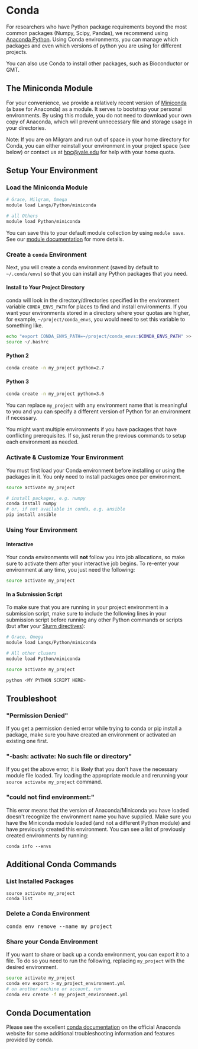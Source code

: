 # Conda

For researchers who have Python package requirements beyond the most common packages (Numpy, Scipy, Pandas), we recommend using [Anaconda Python](https://www.anaconda.com/what-is-anaconda/). Using Conda environments, you can manage which packages and even which versions of python you are using for different projects.

You can also use Conda to install other packages, such as Bioconductor or GMT.

## The Miniconda Module

For your convenience, we provide a relatively recent version of [Miniconda](https://conda.io/miniconda.html) (a base for Anaconda) as a module. It serves to bootstrap your personal environments. By using this module, you do not need to download your own copy of Anaconda, which will prevent unnecessary file and storage usage in your directories.

Note: If you are on Milgram and run out of space in your home directory for Conda, you can either reinstall your environment in your project space (see below) or contact us at [hpc@yale.edu](mailto:hpc@yale.edu) for help with your home quota.

## Setup Your Environment

### Load the Miniconda Module

``` bash
# Grace, Milgram, Omega
module load Langs/Python/miniconda

# all Others
module load Python/miniconda
```

You can save this to your default module collection by using `module save`. See our [module documentation](/clusters-at-yale/applications/modules) for more details.

### Create a `conda` Environment

Next, you will create a conda environment (saved by default to `~/.conda/envs`) so that you can install any Python packages that you need.

#### Install to Your Project Directory

conda will look in the directory/directories specified in the environment variable `CONDA_ENVS_PATH` for places to find and install environments. If you want your environments stored in a directory where your quotas are higher, for example, `~/project/conda_envs`, you would need to set this variable to something like.

``` bash
echo "export CONDA_ENVS_PATH=~/project/conda_envs:$CONDA_ENVS_PATH" >> ~/.bashrc
source ~/.bashrc
```

#### Python 2

``` bash
conda create -n my_project python=2.7
```

#### Python 3

``` bash
conda create -n my_project python=3.6
```

You can replace `my_project` with any environment name that is meaningful to you and you can specify a different version of Python for an environment if necessary.

You might want multiple environments if you have packages that have conflicting prerequisites. If so, just rerun the previous commands to setup each environment as needed.

### Activate & Customize Your Environment

You must first load your Conda environment before installing or using the packages in it. You only need to install packages once per environment.

``` bash
source activate my_project

# install packages, e.g. numpy
conda install numpy
# or, if not available in conda, e.g. ansible
pip install ansible
```

### Using Your Environment

#### Interactive

Your conda environments will **not** follow you into job allocations, so make sure to activate them after your interactive job begins. To re-enter your environment at any time, you just need the following:

``` bash
source activate my_project
```

#### In a Submission Script

To make sure that you are running in your project environment in a submission script, make sure to include the following lines in your submission script before running any other Python commands or scripts (but after your [Slurm directives](/node/9761#directives)):

``` bash
# Grace, Omega
module load Langs/Python/miniconda

# All other clusers
module load Python/miniconda

source activate my_project

python <MY PYTHON SCRIPT HERE>
```

## Troubleshoot

### "Permission Denied"

If you get a permission denied error while trying to conda or pip install a package, make sure you have created an environment or activated an existing one first.

### "-bash: activate: No such file or directory"

If you get the above error, it is likely that you don't have the necessary module file loaded. Try loading the appropriate module and rerunning your `source activate my_project` command.

### "could not find environment:"

This error means that the version of Anaconda/Miniconda you have loaded doesn't recognize the environment name you have supplied. Make sure you have the Miniconda module loaded (and not a different Python module) and have previously created this environment. You can see a list of previously created environments by running:

```
conda info --envs
```

## Additional Conda Commands

### List Installed Packages

```
source activate my_project
conda list
```

### Delete a Conda Environment

<pre>conda env remove --name my_project</pre>

### Share your Conda Environment

If you want to share or back up a conda environment, you can export it to a file. To do so you need to run the following, replacing `my_project` with the desired environment.

``` bash
source activate my_project
conda env export > my_project_environment.yml
# on another machine or account, run
conda env create -f my_project_environment.yml
```

## Conda Documentation

Please see the excellent [conda documentation](https://enterprise-docs.anaconda.com/en/latest/user-guide/index.html) on the official Anaconda website for some additional troubleshooting information and features provided by conda.